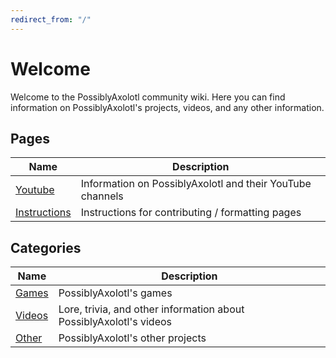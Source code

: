 ```yaml
---
redirect_from: "/"
---
```


# Welcome

Welcome to the PossiblyAxolotl community wiki. Here you can find information on PossiblyAxolotl's projects, videos, and any other information.

## Pages

|Name|Description|
|----|-----------|
|[Youtube](/youtube)|Information on PossiblyAxolotl and their YouTube channels|
|[Instructions](/formatting_instructions)|Instructions for contributing / formatting pages|

## Categories

|Name|Description|
|----|-----------|
|[Games](/games)|PossiblyAxolotl's games|
|[Videos](/videos)|Lore, trivia, and other information about PossiblyAxolotl's videos|
|[Other](/other)|PossiblyAxolotl's other projects|
